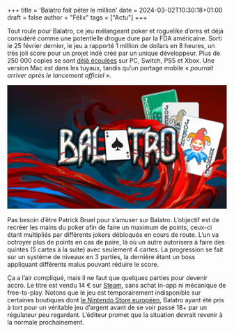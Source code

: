 +++
title = 'Balatro fait péter le million'
date = 2024-03-02T10:30:18+01:00
draft = false
author = "Félix"
tags = ["Actu"]
+++

Tout roule pour Balatro, ce jeu mélangeant poker et roguelike d’ores et déjà considéré comme une potentielle drogue dure par la FDA américaine. Sorti le 25 février dernier, le jeu a rapporté 1 million de dollars en 8 heures, un très joli score pour un projet indé créé par un unique développeur. Plus de 250 000 copies se sont [déjà écoulées](https://twitter.com/BalatroGame/status/1761055772065010040) sur PC, Switch, PS5 et Xbox. Une version Mac est dans les tuyaux, tandis qu’un portage mobile « *pourrait arriver après le lancement officiel* ».

![Balatro](balatro.png)

Pas besoin d’être Patrick Bruel pour s’amuser sur Balatro. L’objectif est de recréer les mains du poker afin de faire un maximum de points, ceux-ci étant multipliés par différents jokers débloqués en cours de route. L’un va octroyer plus de points en cas de paire, là où un autre autorisera à faire des quintes (5 cartes à la suite) avec seulement 4 cartes. La progression se fait sur un système de niveaux en 3 parties, la dernière étant un boss appliquant différents malus pouvant réduire le score.

Ça a l’air compliqué, mais il ne faut que quelques parties pour devenir accro. Le titre est vendu 14 € sur [Steam](https://store.steampowered.com/app/2379780/Balatro/), sans achat in-app ni mécanique de free-to-play. Notons que le jeu est temporairement indisponible sur certaines boutiques dont [le Nintendo Store européen](https://twitter.com/PlaystackGames/status/1763614758043795909), Balatro ayant été pris à tort pour un véritable jeu d’argent avant de se voir passé 18+ par un régulateur peu regardant. L’éditeur promet que la situation devrait revenir à la normale prochainement. 
